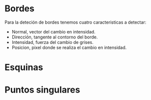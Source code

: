 # Bordes
Para la deteción de bordes tenemos cuatro caracteristicas a detectar:
- Normal, vector del cambio en intensidad.
- Dirección, tangente al contorno del borde.
- Intensidad, fuerza del cambio de grises.
- Posicion, pixel donde se realiza el cambio en intensidad.
# Esquinas
# Puntos singulares